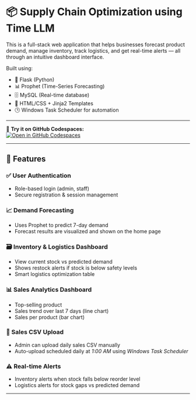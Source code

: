 # 📦 Supply Chain Optimization using Time LLM

This is a full-stack web application that helps businesses forecast product demand, manage inventory, track logistics, and get real-time alerts — all through an intuitive dashboard interface.

Built using:
- 🔧 Flask (Python)
- 📊 Prophet (Time-Series Forecasting)
- 🗄 MySQL (Real-time database)
- 📁 HTML/CSS + Jinja2 Templates
- 🕒 Windows Task Scheduler for automation

---


🔗 **Try it on GitHub Codespaces:**  
[![Open in GitHub Codespaces](https://github.com/codespaces/badge.svg)](https://github.com/codespaces/new?hide_repo_select=true&ref=main&repo=eshani123-bit%2Fsupply-chain-optimization-using-Time-LLM)

---

## 🔑 Features

### ✅ User Authentication
- Role-based login (admin, staff)
- Secure registration & session management

### 📈 Demand Forecasting
- Uses Prophet to predict 7-day demand
- Forecast results are visualized and shown on the home page

### 🗃 Inventory & Logistics Dashboard
- View current stock vs predicted demand
- Shows restock alerts if stock is below safety levels
- Smart logistics optimization table

### 📊 Sales Analytics Dashboard
- Top-selling product
- Sales trend over last 7 days (line chart)
- Sales per product (bar chart)

### 📁 Sales CSV Upload
- Admin can upload daily sales CSV manually
- Auto-upload scheduled daily at *1:00 AM* using *Windows Task Scheduler*

### ⚠ Real-time Alerts
- Inventory alerts when stock falls below reorder level
- Logistics alerts for stock gaps vs predicted demand

---



